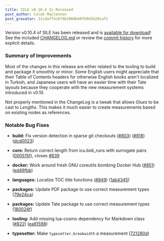 ```yaml
---
title: SILE v0.10.4 Is Released
post_author: Caleb Maclennan
post_gravatar: 11cdaff4c6f9b290db40f69d3b20caf1
---
```

Version v0.10.4 of SILE has been released and is [available for download][release]! 
See the included [CHANGELOG.md][changelog] or review the [commit history][commits] for more explicit details.

### Summary of Improvements

Most of the changes in this release are either related to the tooling to build and package it smoothly or minor. Some English users might appreciate that their Table of Contents headers for otherwise English books aren't localized in Turkish, and Japanese users will have an easier time with their Tate layouts because they cooperate with the new measurement systems introduced in v0.10.

Not properly mentioned in the ChangeLog is a tweak that allows *Glues* to be cast to *Lengths*. This makes it much easier to create measurements based on existing nodes as references.

### Notable Bug Fixes

* **build:** Fix version detection in sparse git checkouts ([#803](https://github.com/sile-typesetter/sile/issues/803)) ([#818](https://github.com/sile-typesetter/sile/issues/818)) ([dcd0023](https://github.com/sile-typesetter/sile/commit/dcd00236f20a70e2610319441b4bb4c10b96cc02))
* **core:** Return correct length from icu.bidi_runs with surrogate pairs ([000515f](https://github.com/sile-typesetter/sile/commit/000515fccd68f7467ee199c064634d4ce25bfc18)), closes [#839](https://github.com/sile-typesetter/sile/issues/839)
* **docker:** Work around fresh GNU coreutils bombing Docker Hub ([#851](https://github.com/sile-typesetter/sile/issues/851)) ([ed49fbb](https://github.com/sile-typesetter/sile/commit/ed49fbbf1128c03f3e4358d89086f16cbd786be6))
* **languages:** Localize TOC title functions ([#849](https://github.com/sile-typesetter/sile/issues/849)) ([1ab4345](https://github.com/sile-typesetter/sile/commit/1ab434582aa3f555212f021cc47ad5d354a570b8))
* **packages:** Update PDF package to use correct measurement types ([79e24ca](https://github.com/sile-typesetter/sile/commit/79e24ca71bef1f3d5b2f9e978bbef1bb8a5a5b03))
* **packages:** Update Tate package to use correct measurement types ([180024f](https://github.com/sile-typesetter/sile/commit/180024f29c3002317a27df042139ae97b79907ad))
* **tooling:** Add missing lua-cosmo dependency for Markdown class ([#822](https://github.com/sile-typesetter/sile/issues/822)) ([ea81598](https://github.com/sile-typesetter/sile/commit/ea815984d27d15770613a57f019284136fbf3bbd))
* **typesetter:** Make `typesetter.breakwidth` a measurement ([721280d](https://github.com/sile-typesetter/sile/commit/721280dde51d834ab170efb75eba73771f5cda59))

  [release]: https://github.com/sile-typesetter/sile/releases/tag/v0.10.4
  [changelog]: https://github.com/sile-typesetter/sile/blob/master/CHANGELOG.md
  [commits]: https://github.com/sile-typesetter/sile/compare/v0.10.3...v0.10.4
  [wiki]: https://github.com/sile-typesetter/sile/wiki
